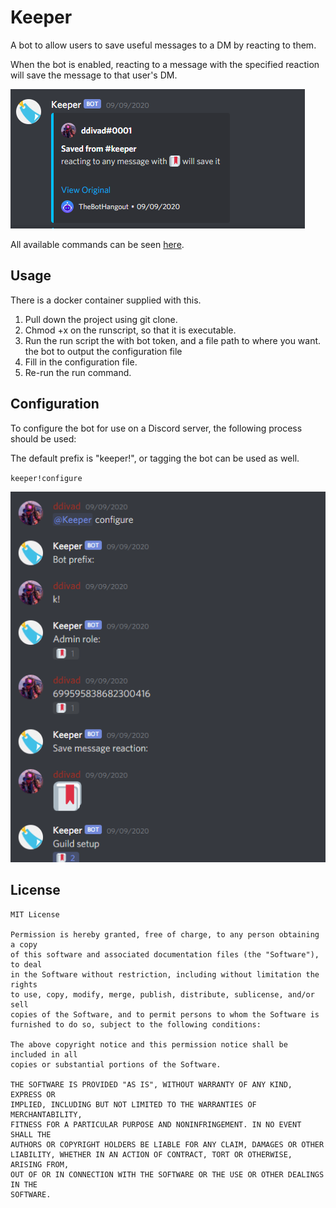 # Keeper
A bot to allow users to save useful messages to a DM by reacting to them.

When the bot is enabled, reacting to a message with the specified reaction will save the message to that user's DM.

![Saved Message](/.github/assets/saved.png)

All available commands can be seen [here](./commands.md).

## Usage
There is a docker container supplied with this. 

1. Pull down the project using git clone.
2. Chmod +x on the runscript, so that it is executable.
3. Run the run script the with bot token, and a file path to where you want.
   the bot to output the configuration file
4. Fill in the configuration file.
5. Re-run the run command.

## Configuration
To configure the bot for use on a Discord server, the following process should be used:

The default prefix is "keeper!", or tagging the bot can be used as well.

`keeper!configure`

![Configuration](/.github/assets/configuration.png)

## License

```
MIT License

Permission is hereby granted, free of charge, to any person obtaining a copy
of this software and associated documentation files (the "Software"), to deal
in the Software without restriction, including without limitation the rights
to use, copy, modify, merge, publish, distribute, sublicense, and/or sell
copies of the Software, and to permit persons to whom the Software is
furnished to do so, subject to the following conditions:

The above copyright notice and this permission notice shall be included in all
copies or substantial portions of the Software.

THE SOFTWARE IS PROVIDED "AS IS", WITHOUT WARRANTY OF ANY KIND, EXPRESS OR
IMPLIED, INCLUDING BUT NOT LIMITED TO THE WARRANTIES OF MERCHANTABILITY,
FITNESS FOR A PARTICULAR PURPOSE AND NONINFRINGEMENT. IN NO EVENT SHALL THE
AUTHORS OR COPYRIGHT HOLDERS BE LIABLE FOR ANY CLAIM, DAMAGES OR OTHER
LIABILITY, WHETHER IN AN ACTION OF CONTRACT, TORT OR OTHERWISE, ARISING FROM,
OUT OF OR IN CONNECTION WITH THE SOFTWARE OR THE USE OR OTHER DEALINGS IN THE
SOFTWARE.
```
